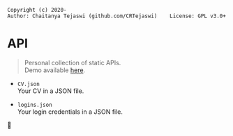     Copyright (c) 2020-
    Author: Chaitanya Tejaswi (github.com/CRTejaswi)    License: GPL v3.0+

# API
> Personal collection of static APIs. <br>
> Demo available [here](https://crtejaswi.github.io/API).


- `CV.json` <br>
    Your CV in a JSON file.

- `logins.json` <br>
    Your login credentials in a JSON file.


🚧